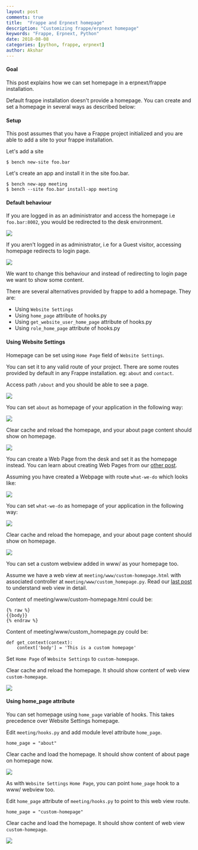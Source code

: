 ```yaml
---
layout: post
comments: true
title:  "Frappe and Erpnext homepage"
description: "Customizing frappe/erpnext homepage"
keywords: "Frappe, Erpnext, Python"
date: 2018-08-08
categories: [python, frappe, erpnext]
author: Akshar
---
```


#### Goal

This post explains how we can set homepage in a erpnext/frappe installation.

Default frappe installation doesn't provide a homepage. You can create and set a homepage in several ways as described below:

#### Setup

This post assumes that you have a Frappe project initialized and you are able to add a site to your frappe installation.

Let's add a site

    $ bench new-site foo.bar

Let's create an app and install it in the site foo.bar.

    $ bench new-app meeting
    $ bench --site foo.bar install-app meeting

#### Default behaviour

If you are logged in as an administrator and access the homepage i.e `foo.bar:8002`, you would be redirected to the desk environment.

![](/assets/images/frappe-homepage/admin-homepage.png)

If you aren't logged in as administrator, i.e for a Guest visitor, accessing homepage redirects to login page.

![](/assets/images/frappe-homepage/guest-login.png)

We want to change this behaviour and instead of redirecting to login page we want to show some content.

There are several alternatives provided by frappe to add a homepage. They are:

* Using `Website Settings`
* Using `home_page` attribute of hooks.py
* Using `get_website_user_home_page` attribute of hooks.py
* Using `role_home_page` attribute of hooks.py

#### Using **Website Settings**

Homepage can be set using `Home Page` field of `Website Settings`.

You can set it to any valid route of your project. There are some routes provided by default in any Frappe installation. eg: `about` and `contact`.

Access path `/about` and you should be able to see a page.

![](/assets/images/frappe/default-about.png)

You can set `about` as homepage of your application in the following way:

![](/assets/images/frappe/set-about-as-homepage.png)

Clear cache and reload the homepage, and your about page content should show on homepage.

![](/assets/images/frappe/about-as-homepage.png)

You can create a Web Page from the desk and set it as the homepage instead. You can learn about creating Web Pages from our [other post](https://www.agiliq.com/blog/2018/08/frappe-static-webpages/).

Assuming you have created a Webpage with route `what-we-do` which looks like:

![](/assets/images/frappe/webpage-what-we-do.png)

You can set `what-we-do` as homepage of your application in the following way:

![](/assets/images/frappe/set-what-we-do-as-homepage.png)

Clear cache and reload the homepage, and your about page content should show on homepage.

![](/assets/images/frappe/what-we-do-as-homepage.png)

You can set a custom webview added in www/ as your homepage too.

Assume we have a web view at `meeting/www/custom-homepage.html` with associated controller at `meeting/www/custom_homepage.py`. Read our [last post](https://www.agiliq.com/blog/2018/07/frappe-web-pages/) to understand web view in detail.

Content of meeting/www/custom-homepage.html could be:

    {% raw %}
    {{body}}
    {% endraw %}

Content of meeting/www/custom_homepage.py could be:

    def get_context(context):
        context['body'] = 'This is a custom homepage'

Set `Home Page` of `Website Settings` to `custom-homepage`.

Clear cache and reload the homepage. It should show content of web view `custom-homepage`.

![](/assets/images/frappe-homepage/custom-homepage.png)

#### Using **home_page** attribute

You can set homepage using `home_page` variable of hooks. This takes precedence over Website Settings homepage.

Edit `meeting/hooks.py` and add module level attribute `home_page`.

    home_page = "about"

Clear cache and load the homepage. It should show content of about page on homepage now.

![](/assets/images/frappe-homepage/guest-homepage.png)

As with `Website Settings` `Home Page`, you can point `home_page` hook to a www/ webview too.

Edit `home_page` attribute of `meeting/hooks.py` to point to this web view route.

    home_page = "custom-homepage"

Clear cache and load the homepage. It should show content of web view `custom-homepage`.

![](/assets/images/frappe-homepage/custom-homepage.png)

